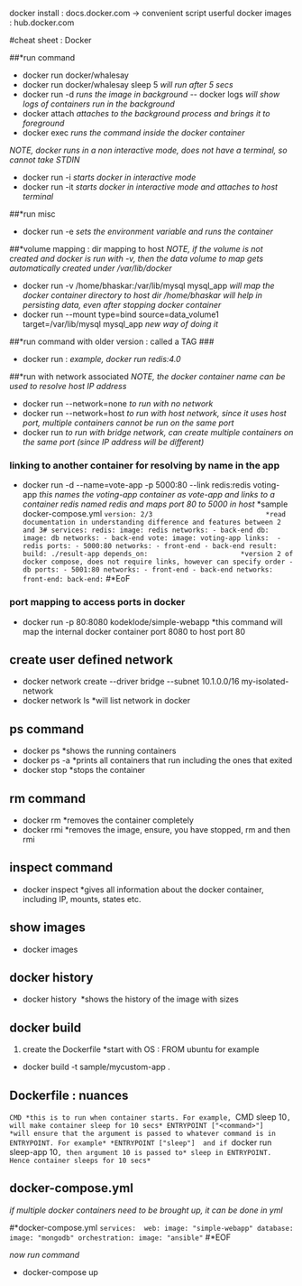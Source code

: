 docker install : docs.docker.com -> convenient script
userful docker images : hub.docker.com


#cheat sheet : Docker

##*run command 
- docker run docker/whalesay
- docker run docker/whalesay sleep 5   *will run after 5 secs*
- docker run -d <docker image>         *runs the image in background*
   -- docker logs <docker container name>   *will show logs of containers run in the background*
- docker attach <docker container name>     *attaches to the background process and brings it to foreground*
- docker exec <docker container name> <command to run>   *runs the command inside the docker container*

*NOTE, docker runs in a non interactive mode, does not have a terminal, so cannot take STDIN*
- docker run -i <docker image>    *starts docker in interactive mode*
- docker run -it <docker image>   *starts docker in interactive mode and attaches to host terminal*

##*run misc
- docker run  -e <ENVIRONMENT VAR=VAL> <docker image>   *sets the environment variable and runs the container*

##*volume mapping : dir mapping to host 
*NOTE, if the volume is not created and docker is run with -v, then the data volume to map gets
 automatically created under /var/lib/docker*

- docker run -v /home/bhaskar:/var/lib/mysql mysql_app   *will map the docker container directory to host dir /home/bhaskar will help in persisting data, even after stopping docker container*
- docker run --mount type=bind source=data_volume1 target=/var/lib/mysql mysql_app *new way of doing it*

##*run command with older version : called a TAG ###
- docker run <docker image name>:<VERSION> *example,  docker run redis:4.0*

##*run with network associated 
*NOTE, the docker container name can be used to resolve host IP address*
- docker run <appname> --network=none  *to run with no network*
- docker run <appname> --network=host  *to run with host network, since it uses host port, multiple containers cannot be run on the same port*
- docker run <appname>                 *to run with bridge network, can create multiple containers on the same port (since IP address will be different)*

### linking to another container for resolving by name in the app ###
- docker run -d --name=vote-app -p 5000:80 --link redis:redis voting-app  *this names the voting-app container as vote-app and links to a container redis named redis and maps port 80 to 5000 in host*
*sample docker-compose.yml
`
version: 2/3                            *read documentation in understanding difference and features between 2 and 3#
services:
    redis:
        image: redis
        networks:
             - back-end
    db: 
        image: db
        networks:
             - back-end
    vote:
        image: voting-app
        links: 
             - redis
        ports:
             - 5000:80
        networks:
             - front-end
             - back-end
    result:
        build: ./result-app
        depends_on:                       *version 2 of docker compose, does not require links, however can specify order
             - db
        ports:
             - 5001:80
        networks:
             - front-end
             - back-end
networks:
    front-end:
    back-end:
`
#*EoF

### port mapping to access ports in docker ###
- docker run -p 80:8080 kodeklode/simple-webapp  *this command will map the internal docker container port 8080 to host port 80

## create user defined network ##
- docker network create --driver bridge --subnet 10.1.0.0/16 my-isolated-network
- docker network ls *will list network in docker

## ps command ##
- docker ps     *shows the running containers
- docker ps -a  *prints all containers that run including the ones that exited
- docker stop <docker container name> *stops the container

## rm command ##
- docker rm <docker container name>  *removes the container completely
- docker rmi <docker image name>   *removes the image, ensure, you have stopped, rm and then rmi

## inspect command ## 
- docker inspect <docker container name> *gives all information about the docker container, including IP, mounts, states etc.

## show images ## 
- docker images

## docker history ##
- docker history <image name> *shows the history of the image with sizes


## docker build ##
1. create the Dockerfile  *start with OS : FROM ubuntu for example
- docker build -t sample/mycustom-app .

## Dockerfile : nuances ##
`CMD *this is to run when container starts. For example, `CMD sleep 10`, will make container sleep for 10 secs*
ENTRYPOINT ["<command>"]    *will ensure that the argument is passed to whatever command is in ENTRYPOINT. For example*
                            *ENTRYPOINT ["sleep"]  and if `docker run sleep-app 10`, then argument 10 is passed to*
                            sleep in ENTRYPOINT. Hence container sleeps for 10 secs*
`
## docker-compose.yml ##
*if multiple docker containers need to be brought up, it can be done in yml*

#*docker-compose.yml 
`
services: 
     web:
         image: "simple-webapp"
     database: 
         image: "mongodb"
     orchestration:
         image: "ansible"
`
#*EOF

*now run command*
- docker-compose up

